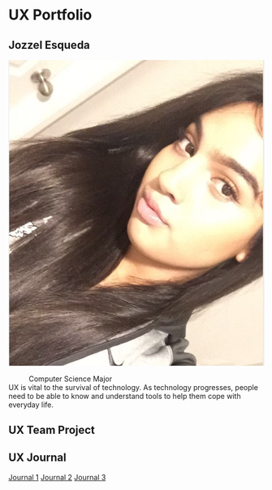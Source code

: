 # UX Portfolio
## Jozzel Esqueda
![alt text](assets/Screen%20Shot%202020-01-21%20at%205.47.45%20PM.png)
<dd>Computer Science Major</dd>
UX is vital to the survival of technology. As technology progresses, people need to be able to know and understand tools to help them cope with everyday life. 

## UX Team Project


## UX Journal
[Journal 1](journal-01/)
[Journal 2](journal-02/)
[Journal 3](journal-03/)
